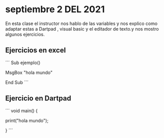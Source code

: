 # septiembre 2 DEL 2021

 En esta clase el instructor  nos hablo  de las variables y nos
 explico como adaptar estas a Dartpad , visual basic y
 el editador de texto.y nos mostro algunos ejercicios.

## Ejercicios en excel

´´´
Sub ejemplo()

  MsgBox "hola mundo"

End Sub
´´´

## Ejercicio en Dartpad

´´´
void main() {

  print("hola mundo");

}
´´´
